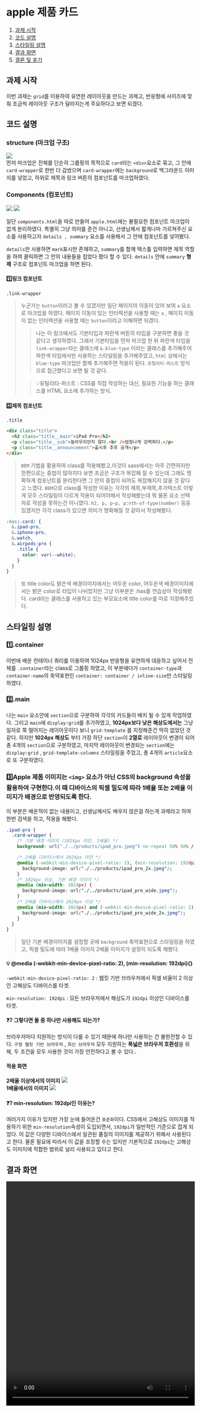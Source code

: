 # apple 제품 카드

1. [과제 시작](#과제-시작)
2. [코드 설명](#코드-설명)
3. [스타일링 설명](#스타일링-설명)
4. [결과 화면](#결과-화면)
5. [결론 및 후기](#결론-및-후기)

## 과제 시작

이번 과제는 `grid`를 이용하여 유연한 레이아웃을 만드는 과제고, 반응형에 사이즈에 맞춰 조금씩 레이아웃 구조가 달라지는게 주요하다고 보면 되겠다.

## 코드 설명

### structure (마크업 구조)

<img src="./../apple/images/markup.png"><br>
먼저 마크업은 전체를 단순히 그룹핑의 목적으로 `card`라는 `<div>`요소로 묶고, 그 안에 `card-wrapper`로 한번 더 감쌌으며 `card-wrapper`에는 `background`로 백그라운드 이미지를 넣었고, 하위로 제목과 링크 버튼의 컴포넌트를 마크업하였다.

### Components (컴포넌트)

<img src="./../apple/images/component-01.png">
<img src="./../apple/images/component-02.png">

일단 `components.html`을 따로 만들어 `apple.html`에는 불필요한 컴포넌트 마크업이 없게 분리하였다. 특별히 그냥 의미를 준건 아니고, 선생님께서 짧게나마 가르쳐주신 요소를 사용하고자 `details , summary` 요소를 사용해서 그 안에 컴포넌트를 넣어봤다.

`details`만 사용하면 `mark`표시만 존재하고, `summary`를 함께 텍스틀 입력하면 제목 역할을 하여 클릭하면 그 안의 내용들을 접었다 폈다 할 수 있다. `details` 안에 `summary` **형제** 구조로 컴포넌트 마크업을 하면 된다.

#### 1️⃣링크 컴포넌트

`.link-wrapper`

> 누군가는 `button`이라고 볼 수 있겠지만 일단 페이지의 이동이 있어 보여 `a` 요소로 마크업을 하였다. 페이지 이동이 있는 인터렉션을 사용할 때는 `a` , 페이지 이동이 없는 인터렉션을 사용할 때는 `button`이라고 이해하면 되겠다.
>
> > 나는 이 링크에서도 기본타입과 파란색 버튼의 타입을 구분하면 좋을 것 같다고 생각하였다. 그래서 기본타입을 먼저 마크업 한 뒤 파란색 타입을 `link-wrapper`라는 클래스에 `&.blue-type` 이라는 클래스를 추가해주어 파란색 타입에서만 사용하는 스타일링을 추가해주었고, `html` 상에서는 `blue-type` 마크업만 함께 추가해주면 적용이 된다. `유틸리티-퍼스트` 방식으로 접근했다고 보면 될 것 같다.
>
> > 💡유틸리티-퍼스트 : CSS를 직접 작성하는 대신, 필요한 기능을 하는 클래스를 HTML 요소에 추가하는 방식.

#### 2️⃣제목 컴포넌트

`.title`

```html
<div class="title">
  <h2 class="title__main">iPad Pro</h2>
  <p class="title__sub">놀라우리만치 않다.<br />엄청나게 강력하다.</p>
  <p class="title__announcement">출시후 추후 공개</p>
</div>
```

> `BEM` 기법을 활용하여 class를 적용해봤고,이것이 sass에서는 아주 간편하지만 한편으로는 중첩이 많아지다 보면 조금은 구조가 복잡해 질 수 있는데 그래도 명확하게 컴포넌트를 분리한다면 그 안의 중첩이 되어도 복잡해지지 않을 것 같다고 느꼈다. `BEM`으로 class를 작성한 이유는 각각의 제목,부제목,추가텍스트 이렇게 모두 스타일링이 다르게 적용이 되어야해서 작성해봤는데 뭐 물론 요소 선택자로 작성을 못하는건 아니였다. `h2, p, p~p, p:nth-of-type(number)` 등등 있겠지만 각각 class가 있으면 의미가 명확해질 것 같아서 작성해봤다.

```css
:has(.card) {
  &.ipad-pro,
  &.iphone-pro,
  &.watch,
  &.airpods-pro {
    .title {
      color: var(--white);
    }
  }
}
```

> 또 title color도 밝은색 배경이미지에서는 어두운 color, 어두운색 배경이미지에서는 밝은 color로 타입이 나뉘었지만 그냥 이부분은 :has를 연습삼아 작성해봤다. card라는 클래스를 사용하고 있는 부모요소에 title color를 따로 지정해주었다.

## 스타일링 설명

### 1️⃣.container

이번에 배운 컨테이너 쿼리를 이용하여 1024px 반응형을 유연하게 대응하고 싶어서 전체를 `.container`라는 class로 그룹핑 하였고, 이 부분에다가 `container-type`과 `container-name`의 축약표현인 `container: container / inline-size`만 스타일링 하였다.

### 2️⃣.main

나는 `main` 요소안에 `section`으로 구분하여 각각의 카드들이 배치 될 수 있게 작업하였다. 그리고 `main`에 `display:grid`를 추가하였고, **1024px보다 낮은 해상도에서는** 그냥 일자로 쭉 떨어지는 레이아웃이다 보니 `grid-template` 를 지정해준건 딱히 없었던 것 같다. 하지만 **1024px 해상도** 부터 가장 하단 `section`이 **2열로** 레이아웃이 변경이 되어 총 4개의 `section`으로 구분하였고, 마지막 레이아웃이 변경되는 `section`에는 `display:grid` , `grid-template-columns` 스타일링을 주었고, 총 4개의 `article`요소로 또 구분하였다.

### 3️⃣Apple 제폼 이미지는 `<img>` 요소가 아닌 CSS의 background 속성을 활용하여 구현한다.이 때 디바이스의 픽셀 밀도에 따라 1배율 또는 2배율 이미지가 배경으로 반영되도록 한다.

이 부분은 배운적이 없는 내용이고, 선생님께서도 배우지 않은걸 하는게 과제라고 하여 한번 검색을 하고, 적용을 해봤다.

```css
.ipad-pro {
  .card-wrapper {
    /* 기본 배경 이미지 (1024px 미만, 1배율) */
    background: url("./../products/ipad_pro.jpeg") no-repeat 50% 50% / cover;

    /* 2배율 디바이스에서 1024px 미만 */
    @media (-webkit-min-device-pixel-ratio: 2), (min-resolution: 192dpi) {
      background-image: url("./../products/ipad_pro_2x.jpeg");
    }
    /* 1024px 이상, 기본 배경 이미지 */
    @media (min-width: 1024px) {
      background-image: url("./../products/ipad_pro_wide.jpeg");
    }
    /* 2배율 디바이스에서 1024px 이상 */
    @media (min-width: 1024px) and (-webkit-min-device-pixel-ratio: 2), (min-width: 1024px) and (min-resolution: 192dpi) {
      background-image: url("./../products/ipad_pro_wide_2x.jpeg");
    }
  }
}
```

> 일단 기본 배경이미지를 설정할 곳에 `background` 축약표현으로 스타일링을 하였고, 픽셀 밀도에 따라 1배율 이미지 2배율 이미지가 설정이 되도록 해봤다.

#### 💡 @media (-webkit-min-device-pixel-ratio: 2), (min-resolution: 192dpi){}

`-webkit-min-device-pixel-ratio: 2` : 웹킷 기반 브라우저에서 픽셀 비율이 2 이상인 고해상도 디바이스를 타겟.

`min-resolution: 192dpi` : 모든 브라우저에서 해상도가 `192dpi` 이상인 디바이스를 타겟.

#### ❓❔ 그렇다면 둘 중 하나만 사용해도 되는가?

브라우저마다 지원하는 방식이 다를 수 있기 때문에 하나만 사용하는 건 불완전할 수 있다.
`구형 웹킷 기반 브라우저` , `최신 브라우저` 모두 지원하는 **폭넓은 브라우저 호환성**을 위해, 두 조건을 모두 사용한 것이 가장 안전하다고 볼 수 있다..

#### 적용 화면

**2배율 이상에서의 이미지**
<img src="./../apple/images/ratio2.png"><br>
**1배율에서의 이미지**
<img src="./../apple/images/ratio1.png">

#### ❓❔ min-resolution: 192dpi인 이유는?

여러가지 이유가 있지만 가장 눈에 들어온건 `표준화`이다.
CSS에서 고해상도 이미지를 적용하기 위한 `min-resolution`속성이 도입되면서, `192dpi`가 일반적인 기준으로 잡게 되었다. 이 값은 다양한 디바이스에서 일관된 품질의 이미지를 제공하기 위해서 사용된다고 한다. 물론 필요에 따라서 이 값을 조정할 수는 있지만 기본적으로 `192dpi`는 고해상도 이미지에 적합한 범위로 널리 사용되고 있다고 한다.

## 결과 화면

<video width="100%" height="600" controls>
  <source src="./../apple/images/work.mp4" type="video/mp4">
</video>
